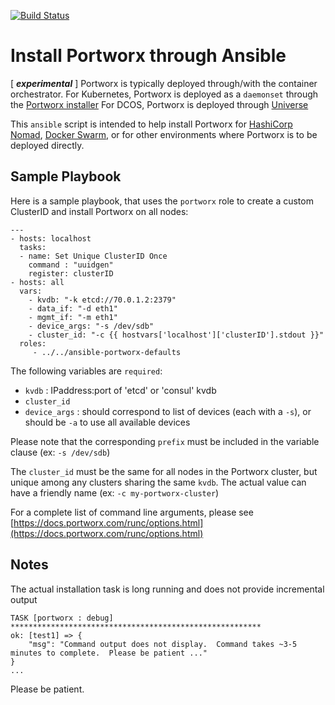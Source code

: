 [![Build Status](https://travis-ci.org/portworx/ansible-portworx-defaults.svg?branch=master)](https://travis-ci.org/portworx/ansible-portworx-defaults)
# Install Portworx through Ansible

[ ***experimental*** ]
Portworx is typically deployed through/with the container orchestrator.
For Kubernetes, Portworx is deployed as a `daemonset` through the 
[Portworx installer](https://install.portworx.com/)
For DCOS, Portworx is deployed through [Universe](https://docs.portworx.com/scheduler/mesosphere-dcos/install.html)

This `ansible` script is intended to help install Portworx
for [HashiCorp Nomad](https://www.nomadproject.io/), [Docker Swarm](https://docs.docker.com/engine/swarm/),
or for other environments where Portworx is to be deployed directly.

## Sample Playbook

Here is a sample playbook, that uses the `portworx` role
to create a custom ClusterID and install Portworx on all nodes:
```
---
- hosts: localhost
  tasks:
  - name: Set Unique ClusterID Once
    command : "uuidgen"
    register: clusterID
- hosts: all
  vars:
    - kvdb: "-k etcd://70.0.1.2:2379"
    - data_if: "-d eth1"
    - mgmt_if: "-m eth1"
    - device_args: "-s /dev/sdb"
    - cluster_id: "-c {{ hostvars['localhost']['clusterID'].stdout }}"
  roles:
     - ../../ansible-portworx-defaults
```

The following variables are ``required``:
* ``kvdb``  :  IPaddress:port of 'etcd' or 'consul' kvdb
* ``cluster_id``
* ``device_args`` :  should correspond to list of devices (each with a `-s`), or should be ``-a`` to use all available devices

Please note that the corresponding ``prefix`` must be included in the variable clause (ex: ``-s /dev/sdb``)

The ``cluster_id`` must be the same for all nodes in the Portworx cluster, but unique among any clusters sharing the same ``kvdb``.
The actual value can have a friendly name (ex: ``-c my-portworx-cluster``)

For a complete list of command line arguments, please see [https://docs.portworx.com/runc/options.html](https://docs.portworx.com/runc/options.html)

## Notes

The actual installation task is long running and does not provide incremental output

```
TASK [portworx : debug] ********************************************************
ok: [test1] => {
    "msg": "Command output does not display.  Command takes ~3-5 minutes to complete.  Please be patient ..."
}
...
```

Please be patient.
